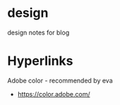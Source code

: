 # design
design notes for blog


# Hyperlinks

Adobe color - recommended by eva
- https://color.adobe.com/
